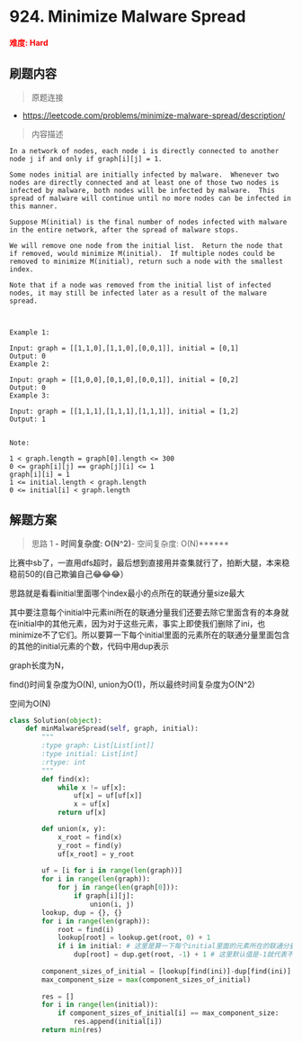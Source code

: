 # 924. Minimize Malware Spread

**<font color=red>难度: Hard</font>**

## 刷题内容

> 原题连接

* https://leetcode.com/problems/minimize-malware-spread/description/

> 内容描述

```
In a network of nodes, each node i is directly connected to another node j if and only if graph[i][j] = 1.

Some nodes initial are initially infected by malware.  Whenever two nodes are directly connected and at least one of those two nodes is infected by malware, both nodes will be infected by malware.  This spread of malware will continue until no more nodes can be infected in this manner.

Suppose M(initial) is the final number of nodes infected with malware in the entire network, after the spread of malware stops.

We will remove one node from the initial list.  Return the node that if removed, would minimize M(initial).  If multiple nodes could be removed to minimize M(initial), return such a node with the smallest index.

Note that if a node was removed from the initial list of infected nodes, it may still be infected later as a result of the malware spread.

 

Example 1:

Input: graph = [[1,1,0],[1,1,0],[0,0,1]], initial = [0,1]
Output: 0
Example 2:

Input: graph = [[1,0,0],[0,1,0],[0,0,1]], initial = [0,2]
Output: 0
Example 3:

Input: graph = [[1,1,1],[1,1,1],[1,1,1]], initial = [1,2]
Output: 1
 

Note:

1 < graph.length = graph[0].length <= 300
0 <= graph[i][j] == graph[j][i] <= 1
graph[i][i] = 1
1 <= initial.length < graph.length
0 <= initial[i] < graph.length
```

## 解题方案

> 思路 1
******- 时间复杂度: O(N^2)******- 空间复杂度: O(N)******





比赛中sb了，一直用dfs超时，最后想到直接用并查集就行了，拍断大腿，本来稳稳前50的(自己欺骗自己😂😂😂）

思路就是看看initial里面哪个index最小的点所在的联通分量size最大

其中要注意每个initial中元素ini所在的联通分量我们还要去除它里面含有的本身就在initial中的其他元素，因为对于这些元素，事实上即使我们删除了ini，也minimize不了它们。所以要算一下每个initial里面的元素所在的联通分量里面包含的其他的initial元素的个数，代码中用dup表示

graph长度为N，

find()时间复杂度为O(N), union为O(1)，所以最终时间复杂度为O(N^2)

空间为O(N)

```python
class Solution(object):
    def minMalwareSpread(self, graph, initial):
        """
        :type graph: List[List[int]]
        :type initial: List[int]
        :rtype: int
        """
        def find(x):
            while x != uf[x]:
                uf[x] = uf[uf[x]]
                x = uf[x]
            return uf[x]

        def union(x, y):
            x_root = find(x)
            y_root = find(y)
            uf[x_root] = y_root
    
        uf = [i for i in range(len(graph))]
        for i in range(len(graph)):
            for j in range(len(graph[0])):
                if graph[i][j]:
                    union(i, j)
        lookup, dup = {}, {}
        for i in range(len(graph)):
            root = find(i)
            lookup[root] = lookup.get(root, 0) + 1
            if i in initial: # 这里是算一下每个initial里面的元素所在的联通分量里面包含的其他的initial元素的个数
                dup[root] = dup.get(root, -1) + 1 # 这里默认值是-1就代表不把自己包含进去了，算的是所有其他initial元素的个数
            
        component_sizes_of_initial = [lookup[find(ini)]-dup[find(ini)] for ini in initial]
        max_component_size = max(component_sizes_of_initial)
        
        res = []
        for i in range(len(initial)):
            if component_sizes_of_initial[i] == max_component_size:
                res.append(initial[i])
        return min(res) 
```



















